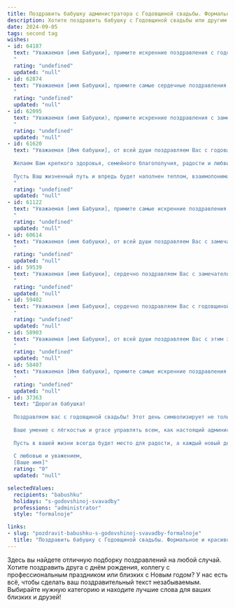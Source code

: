 ```yaml
---
title: Поздравить бабушку администратора с Годовщиной свадьбы. Формальное и красивое
description: Хотите поздравить бабушку с Годовщиной свадьбы или другим праздником? Наш ИИ создаст незабываемое поздравление, а вы обязательно выделитесь среди других.  
date: 2024-09-05
tags: second tag
wishes:
- id: 64187
  text: "Уважаемая [имя Бабушки], примите искренние поздравления с годовщиной свадьбы! Желаем Вам крепкого здоровья, семейного благополучия, долгих лет жизни, наполненных любовью и счастьем. Пусть каждый день будет для Вас светлым и радостным, а Ваше сердце всегда греет тепло семейного очага.
  "
  rating: "undefined"
  updated: "null"
- id: 62874
  text: "Уважаемая [имя Бабушки], примите самые сердечные поздравления с годовщиной свадьбы! Желаем вам долгих лет счастливой семейной жизни, крепкого здоровья, благополучия и радости. Пусть ваш союз всегда будет наполнен любовью, взаимопониманием и теплом. С праздником!
  "
  rating: "undefined"
  updated: "null"
- id: 62095
  text: "Уважаемая (имя Бабушки), примите искренние поздравления с замечательной годовщиной свадьбы! Желаем Вам крепкого здоровья, семейного благополучия, радости и гармонии в Вашем доме. Пусть каждый день Вашей жизни будет наполнен любовью, счастьем и взаимопониманием.
  "
  rating: "undefined"
  updated: "null"
- id: 61620
  text: "Уважаемая [Имя бабушки], от всей души поздравляем Вас с годовщиной свадьбы!
  
  Желаем Вам крепкого здоровья, семейного благополучия, радости и любви, которые согревают Ваши сердца уже столько лет.
  
  Пусть Ваш жизненный путь и впредь будет наполнен теплом, взаимопониманием и счастьем!
  "
  rating: "undefined"
  updated: "null"
- id: 61122
  text: "Уважаемая [имя Бабушки], примите самые искренние поздравления с годовщиной свадьбы! Желаем Вам и Вашему супругу крепкого здоровья, семейного благополучия, любви и радости на долгие годы! Пусть каждый день Вашей совместной жизни будет наполнен счастьем и теплыми воспоминаниями.
  "
  rating: "undefined"
  updated: "null"
- id: 60614
  text: "Уважаемая (имя бабушки), от всей души поздравляем Вас с замечательной годовщиной свадьбы! Желаем Вам крепкого здоровья, семейного счастья, душевного тепла и благополучия. Пусть Ваша любовь и преданность друг другу  остаются незыблемыми, а  в Вашем доме всегда царит мир и уют.
  "
  rating: "undefined"
  updated: "null"
- id: 59539
  text: "Уважаемая [имя Бабушки], сердечно поздравляем Вас с замечательной годовщиной свадьбы! Желаем Вам и Вашему супругу крепкого здоровья, неугасающей любви и семейного благополучия. Пусть каждый день вашего совместного пути будет наполнен радостью, счастьем и взаимным уважением.
  "
  rating: "undefined"
  updated: "null"
- id: 59402
  text: "Уважаемая [имя Бабушки], сердечно поздравляем Вас с годовщиной свадьбы! Желаем Вам крепкого здоровья, семейного благополучия, долгих лет жизни, наполненных любовью и радостью. Пусть ваша любовь будет вечной, как и ваша преданность друг другу.
  "
  rating: "undefined"
  updated: "null"
- id: 58903
  text: "Уважаемая [имя Бабушки], от всей души поздравляем Вас с этим замечательным днем! Годовщина свадьбы – это прекрасный повод вспомнить о любви, которая прошла через годы и осталась такой же крепкой и нежной. Желаем Вам ещё долгих лет жизни, наполненных счастьем, взаимопониманием и крепким здоровьем. Пусть Ваши сердца всегда будут полны любви и радости!
  "
  rating: "undefined"
  updated: "null"
- id: 58407
  text: "Уважаемая [Имя бабушки], примите самые искренние поздравления с годовщиной свадьбы! Желаю вам крепкого здоровья, семейного благополучия и долгих лет, наполненных любовью, радостью и взаимопониманием!
  "
  rating: "undefined"
  updated: "null"
- id: 37363
  text: "Дорогая бабушка!
  
  Поздравляем вас с годовщиной свадьбы! Этот день символизирует не только годы, наполненные счастьем и любовью, но и тысячелетия мудрости и заботы, которые вы приносите в нашу семью.
  
  Ваше умение с лёгкостью и grace управлять всем, как настоящий администратор, вдохновляет нас. Вы создаете уют и гармонию, которые ощущаются в каждом уголке нашего дома.
  
  Пусть в вашей жизни всегда будет место для радости, а каждый новый день приносит лишь счастье и тепло. Желаем вам крепкого здоровья, любви и благополучия!
  
  С любовью и уважением,
  [Ваше имя]"
  rating: "0"
  updated: "null"

selectedValues:
  recipients: "babushku"
  holidays: "s-godovshinoj-svavadby"
  professions: "administrator"
  style: "formalnoje"

links:
- slug: "pozdravit-babushku-s-godovshinoj-svavadby-formalnoje"
  title: "Поздравить бабушку с Годовщиной свадьбы. Формальное и красивое"
---
```


Здесь вы найдете отличную подборку поздравлений на любой случай. 
Хотите поздравить друга с днём рождения, коллегу с профессиональным праздником или близких с Новым годом? У нас есть всё, чтобы сделать ваш поздравительный текст незабываемым. Выбирайте нужную категорию и находите лучшие слова для ваших близких и друзей!
